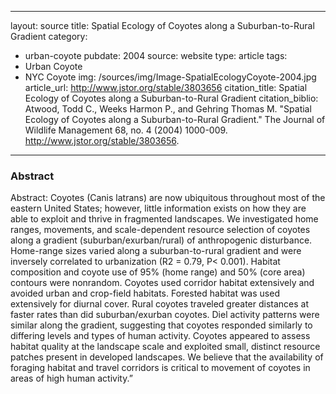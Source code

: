 



---
layout: source
title: Spatial Ecology of Coyotes along a Suburban-to-Rural Gradient
category: 
- urban-coyote
pubdate: 2004
source: website
type: article
tags:
- Urban Coyote
- NYC Coyote
img: /sources/img/Image-SpatialEcologyCoyote-2004.jpg
article_url: http://www.jstor.org/stable/3803656
citation_title: Spatial Ecology of Coyotes along a Suburban-to-Rural Gradient
citation_biblio: Atwood, Todd C., Weeks Harmon P., and Gehring Thomas M. "Spatial Ecology of Coyotes along a Suburban-to-Rural Gradient." The Journal of Wildlife Management 68, no. 4 (2004) 1000-009. http://www.jstor.org/stable/3803656.

---

### Abstract
Abstract: Coyotes (Canis latrans) are now ubiquitous throughout most of the eastern United States; however, little information exists on how they are able to exploit and thrive in fragmented landscapes. We investigated home ranges, movements, and scale-dependent resource selection of coyotes along a gradient (suburban/exurban/rural) of anthropogenic disturbance. Home-range sizes varied along a suburban-to-rural gradient and were inversely correlated to urbanization (R2 = 0.79, P< 0.001). Habitat composition and coyote use of 95% (home range) and 50% (core area) contours were nonrandom. Coyotes used corridor habitat extensively and avoided urban and crop-field habitats. Forested habitat was used extensively for diurnal cover. Rural coyotes traveled greater distances at faster rates than did suburban/exurban coyotes. Diel activity patterns were similar along the gradient, suggesting that coyotes responded similarly to differing levels and types of human activity. Coyotes appeared to assess habitat quality at the landscape scale and exploited small, distinct resource patches present in developed landscapes. We believe that the availability of foraging habitat and travel corridors is critical to movement of coyotes in areas of high human activity.”

